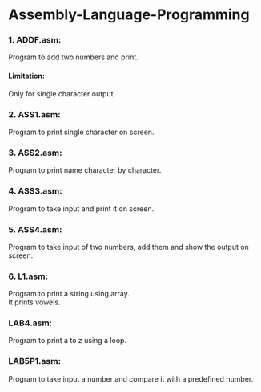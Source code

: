 # Assembly-Language-Programming

### 1. ADDF.asm:
Program to add two numbers and print.
#### Limitation: 
Only for single character output

### 2. ASS1.asm:
Program to print single character on screen.

### 3. ASS2.asm:
Program to print name character by character.

### 4. ASS3.asm:
Program to take input and print it on screen.

### 5. ASS4.asm:
Program to take input of two numbers, add them and show the output on screen.

### 6. L1.asm:
<p>
Program to print a string using array.<br/>
It prints vowels.
</p>

### LAB4.asm:
Program to print a to z using a loop.

### LAB5P1.asm:
Program to take input a number and compare it with a predefined number.
